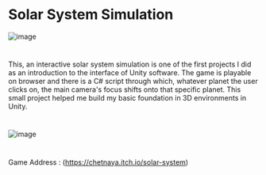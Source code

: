 # Solar System Simulation
![image](https://user-images.githubusercontent.com/90476376/218378346-38b6c2b5-fffd-4e59-9f53-e5566af813a7.png)
#
This, an interactive solar system simulation is one of the first projects I did as an introduction to the interface of Unity software. 
The game is playable on browser and there is a C# script through which, whatever planet the user clicks on, the main camera's focus shifts onto that specific planet. 
This small project helped me build my basic foundation in 3D environments in Unity.
#
![image](https://user-images.githubusercontent.com/90476376/218378259-f1d23f8f-ca92-495b-aa8b-5604419b9006.png)
#
Game Address : (https://chetnaya.itch.io/solar-system)


